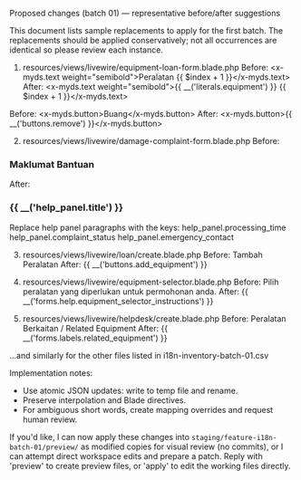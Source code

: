 Proposed changes (batch 01) — representative before/after suggestions

This document lists sample replacements to apply for the first batch. The replacements should be applied conservatively; not all occurrences are identical so please review each instance.

1. resources/views/livewire/equipment-loan-form.blade.php
   Before:
   <x-myds.text weight="semibold">Peralatan {{ $index + 1 }}</x-myds.text>
   After:
   <x-myds.text weight="semibold">{{ __('literals.equipment') }} {{ $index + 1 }}</x-myds.text>

Before:
<x-myds.button>Buang</x-myds.button>
After:
<x-myds.button>{{ __('buttons.remove') }}</x-myds.button>

2. resources/views/livewire/damage-complaint-form.blade.php
Before:
  <h3>Maklumat Bantuan</h3>
After:
  <h3>{{ __('help_panel.title') }}</h3>

Replace help panel paragraphs with the keys:
help_panel.processing_time
help_panel.complaint_status
help_panel.emergency_contact

3. resources/views/livewire/loan/create.blade.php
   Before:
   Tambah Peralatan
   After:
   {{ __('buttons.add_equipment') }}

4. resources/views/livewire/equipment-selector.blade.php
   Before:
   Pilih peralatan yang diperlukan untuk permohonan anda.
   After:
   {{ __('forms.help.equipment_selector_instructions') }}

5. resources/views/livewire/helpdesk/create.blade.php
   Before:
   Peralatan Berkaitan / Related Equipment
   After:
   {{ __('forms.labels.related_equipment') }}

...and similarly for the other files listed in i18n-inventory-batch-01.csv

Implementation notes:

- Use atomic JSON updates: write to temp file and rename.
- Preserve interpolation and Blade directives.
- For ambiguous short words, create mapping overrides and request human review.

If you'd like, I can now apply these changes into `staging/feature-i18n-batch-01/preview/` as modified copies for visual review (no commits), or I can attempt direct workspace edits and prepare a patch. Reply with 'preview' to create preview files, or 'apply' to edit the working files directly.
